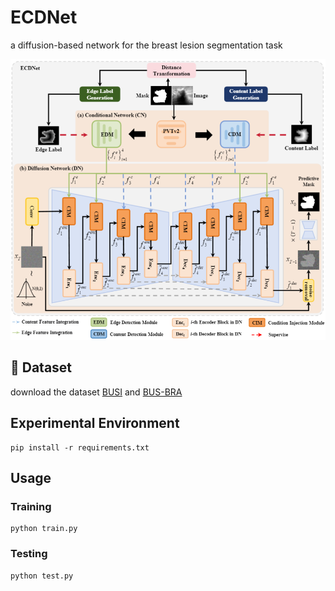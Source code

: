 # ECDNet

a diffusion-based network for the breast lesion segmentation task

![](./Overall.PNG)

## 🔗 Dataset

download the dataset [BUSI](https://scholar.cu.edu.eg/?q=afahmy/pages/dataset) and [BUS-BRA](https://github.com/wgomezf/BUS-BRA)

## Experimental Environment

```
pip install -r requirements.txt
```

## Usage

### Training

```
python train.py 
```

### Testing

```
python test.py 
```

